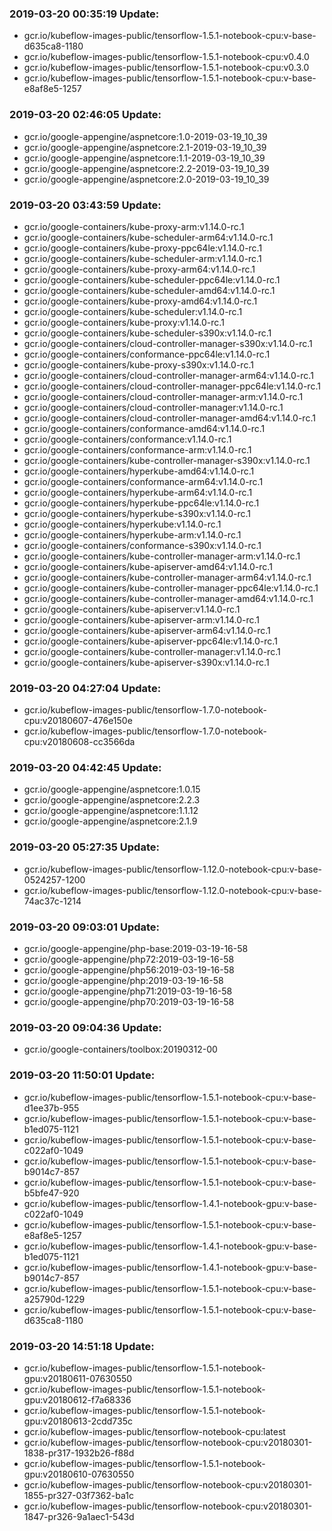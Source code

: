 ### 2019-03-20 00:35:19 Update:

- gcr.io/kubeflow-images-public/tensorflow-1.5.1-notebook-cpu:v-base-d635ca8-1180
- gcr.io/kubeflow-images-public/tensorflow-1.5.1-notebook-cpu:v0.4.0
- gcr.io/kubeflow-images-public/tensorflow-1.5.1-notebook-cpu:v0.3.0
- gcr.io/kubeflow-images-public/tensorflow-1.5.1-notebook-cpu:v-base-e8af8e5-1257
### 2019-03-20 02:46:05 Update:

- gcr.io/google-appengine/aspnetcore:1.0-2019-03-19_10_39
- gcr.io/google-appengine/aspnetcore:2.1-2019-03-19_10_39
- gcr.io/google-appengine/aspnetcore:1.1-2019-03-19_10_39
- gcr.io/google-appengine/aspnetcore:2.2-2019-03-19_10_39
- gcr.io/google-appengine/aspnetcore:2.0-2019-03-19_10_39
### 2019-03-20 03:43:59 Update:

- gcr.io/google-containers/kube-proxy-arm:v1.14.0-rc.1
- gcr.io/google-containers/kube-scheduler-arm64:v1.14.0-rc.1
- gcr.io/google-containers/kube-proxy-ppc64le:v1.14.0-rc.1
- gcr.io/google-containers/kube-scheduler-arm:v1.14.0-rc.1
- gcr.io/google-containers/kube-proxy-arm64:v1.14.0-rc.1
- gcr.io/google-containers/kube-scheduler-ppc64le:v1.14.0-rc.1
- gcr.io/google-containers/kube-scheduler-amd64:v1.14.0-rc.1
- gcr.io/google-containers/kube-proxy-amd64:v1.14.0-rc.1
- gcr.io/google-containers/kube-scheduler:v1.14.0-rc.1
- gcr.io/google-containers/kube-proxy:v1.14.0-rc.1
- gcr.io/google-containers/kube-scheduler-s390x:v1.14.0-rc.1
- gcr.io/google-containers/cloud-controller-manager-s390x:v1.14.0-rc.1
- gcr.io/google-containers/conformance-ppc64le:v1.14.0-rc.1
- gcr.io/google-containers/kube-proxy-s390x:v1.14.0-rc.1
- gcr.io/google-containers/cloud-controller-manager-arm64:v1.14.0-rc.1
- gcr.io/google-containers/cloud-controller-manager-ppc64le:v1.14.0-rc.1
- gcr.io/google-containers/cloud-controller-manager-arm:v1.14.0-rc.1
- gcr.io/google-containers/cloud-controller-manager:v1.14.0-rc.1
- gcr.io/google-containers/cloud-controller-manager-amd64:v1.14.0-rc.1
- gcr.io/google-containers/conformance-amd64:v1.14.0-rc.1
- gcr.io/google-containers/conformance:v1.14.0-rc.1
- gcr.io/google-containers/conformance-arm:v1.14.0-rc.1
- gcr.io/google-containers/kube-controller-manager-s390x:v1.14.0-rc.1
- gcr.io/google-containers/hyperkube-amd64:v1.14.0-rc.1
- gcr.io/google-containers/conformance-arm64:v1.14.0-rc.1
- gcr.io/google-containers/hyperkube-arm64:v1.14.0-rc.1
- gcr.io/google-containers/hyperkube-ppc64le:v1.14.0-rc.1
- gcr.io/google-containers/hyperkube-s390x:v1.14.0-rc.1
- gcr.io/google-containers/hyperkube:v1.14.0-rc.1
- gcr.io/google-containers/hyperkube-arm:v1.14.0-rc.1
- gcr.io/google-containers/conformance-s390x:v1.14.0-rc.1
- gcr.io/google-containers/kube-controller-manager-arm:v1.14.0-rc.1
- gcr.io/google-containers/kube-apiserver-amd64:v1.14.0-rc.1
- gcr.io/google-containers/kube-controller-manager-arm64:v1.14.0-rc.1
- gcr.io/google-containers/kube-controller-manager-ppc64le:v1.14.0-rc.1
- gcr.io/google-containers/kube-controller-manager-amd64:v1.14.0-rc.1
- gcr.io/google-containers/kube-apiserver:v1.14.0-rc.1
- gcr.io/google-containers/kube-apiserver-arm:v1.14.0-rc.1
- gcr.io/google-containers/kube-apiserver-arm64:v1.14.0-rc.1
- gcr.io/google-containers/kube-apiserver-ppc64le:v1.14.0-rc.1
- gcr.io/google-containers/kube-controller-manager:v1.14.0-rc.1
- gcr.io/google-containers/kube-apiserver-s390x:v1.14.0-rc.1
### 2019-03-20 04:27:04 Update:

- gcr.io/kubeflow-images-public/tensorflow-1.7.0-notebook-cpu:v20180607-476e150e
- gcr.io/kubeflow-images-public/tensorflow-1.7.0-notebook-cpu:v20180608-cc3566da
### 2019-03-20 04:42:45 Update:

- gcr.io/google-appengine/aspnetcore:1.0.15
- gcr.io/google-appengine/aspnetcore:2.2.3
- gcr.io/google-appengine/aspnetcore:1.1.12
- gcr.io/google-appengine/aspnetcore:2.1.9
### 2019-03-20 05:27:35 Update:

- gcr.io/kubeflow-images-public/tensorflow-1.12.0-notebook-cpu:v-base-0524257-1200
- gcr.io/kubeflow-images-public/tensorflow-1.12.0-notebook-cpu:v-base-74ac37c-1214
### 2019-03-20 09:03:01 Update:

- gcr.io/google-appengine/php-base:2019-03-19-16-58
- gcr.io/google-appengine/php72:2019-03-19-16-58
- gcr.io/google-appengine/php56:2019-03-19-16-58
- gcr.io/google-appengine/php:2019-03-19-16-58
- gcr.io/google-appengine/php71:2019-03-19-16-58
- gcr.io/google-appengine/php70:2019-03-19-16-58
### 2019-03-20 09:04:36 Update:

- gcr.io/google-containers/toolbox:20190312-00
### 2019-03-20 11:50:01 Update:

- gcr.io/kubeflow-images-public/tensorflow-1.5.1-notebook-cpu:v-base-d1ee37b-955
- gcr.io/kubeflow-images-public/tensorflow-1.5.1-notebook-cpu:v-base-b1ed075-1121
- gcr.io/kubeflow-images-public/tensorflow-1.5.1-notebook-cpu:v-base-c022af0-1049
- gcr.io/kubeflow-images-public/tensorflow-1.5.1-notebook-cpu:v-base-b9014c7-857
- gcr.io/kubeflow-images-public/tensorflow-1.5.1-notebook-cpu:v-base-b5bfe47-920
- gcr.io/kubeflow-images-public/tensorflow-1.4.1-notebook-gpu:v-base-c022af0-1049
- gcr.io/kubeflow-images-public/tensorflow-1.5.1-notebook-cpu:v-base-e8af8e5-1257
- gcr.io/kubeflow-images-public/tensorflow-1.4.1-notebook-gpu:v-base-b1ed075-1121
- gcr.io/kubeflow-images-public/tensorflow-1.4.1-notebook-gpu:v-base-b9014c7-857
- gcr.io/kubeflow-images-public/tensorflow-1.5.1-notebook-cpu:v-base-a25790d-1229
- gcr.io/kubeflow-images-public/tensorflow-1.5.1-notebook-cpu:v-base-d635ca8-1180
### 2019-03-20 14:51:18 Update:

- gcr.io/kubeflow-images-public/tensorflow-1.5.1-notebook-gpu:v20180611-07630550
- gcr.io/kubeflow-images-public/tensorflow-1.5.1-notebook-gpu:v20180612-f7a68336
- gcr.io/kubeflow-images-public/tensorflow-1.5.1-notebook-gpu:v20180613-2cdd735c
- gcr.io/kubeflow-images-public/tensorflow-notebook-cpu:latest
- gcr.io/kubeflow-images-public/tensorflow-notebook-cpu:v20180301-1838-pr317-1932b26-f88d
- gcr.io/kubeflow-images-public/tensorflow-1.5.1-notebook-gpu:v20180610-07630550
- gcr.io/kubeflow-images-public/tensorflow-notebook-cpu:v20180301-1855-pr327-03f7362-ba1c
- gcr.io/kubeflow-images-public/tensorflow-notebook-cpu:v20180301-1847-pr326-9a1aec1-543d
